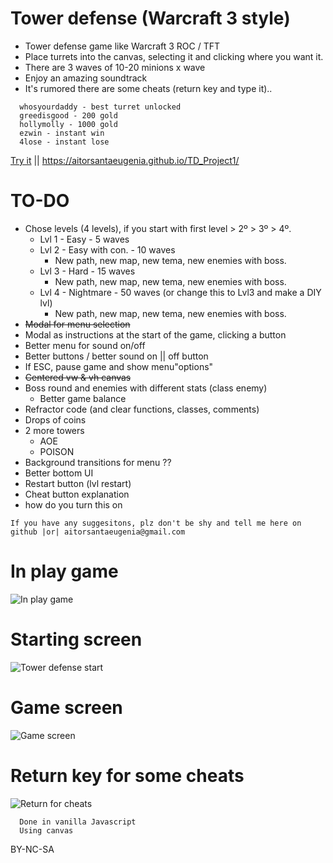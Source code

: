 # Tower defense (Warcraft 3 style)
- Tower defense game like Warcraft 3 ROC / TFT
- Place turrets into the canvas, selecting it and clicking where you want it.
- There are 3 waves of 10-20 minions x wave
- Enjoy an amazing soundtrack
- It's rumored there are some cheats (return key and type it)..
```
  whosyourdaddy - best turret unlocked
  greedisgood - 200 gold
  hollymolly - 1000 gold
  ezwin - instant win
  4lose - instant lose
```
[Try it](https://aitorsantaeugenia.github.io/TD_Project1/) || https://aitorsantaeugenia.github.io/TD_Project1/

# TO-DO
- Chose levels (4 levels), if you start with first level > 2º > 3º > 4º.
  - Lvl 1 - Easy - 5 waves
  - Lvl 2 - Easy with con. - 10 waves
    - New path, new map, new tema, new enemies with boss.
  - Lvl 3 - Hard - 15 waves
    - New path, new map, new tema, new enemies with boss.
  - Lvl 4 - Nightmare - 50 waves (or change this to Lvl3 and make a DIY lvl)
    - New path, new map, new tema, new enemies with boss.
- ~~Modal for menu selection~~
- Modal as instructions at the start of the game, clicking a button
- Better menu for sound on/off
- Better buttons / better sound on || off button
- If ESC, pause game and show menu"options"
- ~~Centered vw & vh canvas~~
- Boss round and enemies with different stats (class enemy)
  - Better game balance
- Refractor code (and clear functions, classes, comments)
- Drops of coins
- 2 more towers 
  - AOE
  - POISON
- Background transitions for menu ??
- Better bottom UI
- Restart button (lvl restart)
- Cheat button explanation
- how do you turn this on

```
If you have any suggesitons, plz don't be shy and tell me here on github |or| aitorsantaeugenia@gmail.com
```

# In play game
![In play game](https://user-images.githubusercontent.com/14861253/133678189-1784f8b9-0f65-4119-832f-186190dbdea4.gif)

# Starting screen
![Tower defense start](https://user-images.githubusercontent.com/14861253/133671823-983263cc-db41-459a-a088-c77a538801dd.png)
# Game screen
![Game screen](https://user-images.githubusercontent.com/14861253/133672081-c2b681bd-a071-4fb1-b11b-ffb85bb87fc6.png)
# Return key for some cheats
![Return for cheats](https://user-images.githubusercontent.com/14861253/133672051-823e8365-06d9-475b-8d01-59761b59df77.png)
<br>

```
  Done in vanilla Javascript
  Using canvas
```
BY-NC-SA
